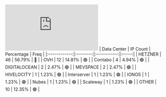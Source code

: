 ![Diagramm](https://github.com/obajay/StateSync-snapshots/blob/main/Projects/Nois/1/README.md)
| Data Center | IP Count | Percentage | Freq |
|:------------:|:--------:|:-----------:|:-----:|
| HETZNER | 46 | 56.79% | 🔴 |
| OVH | 12 | 14.81% | 🟢 |
| Contabo | 4 | 4.94% | 🟢 |
| DIGITALOCEAN | 2 | 2.47% | 🟢 |
| MEVSPACE | 2 | 2.47% | 🟢 |
| HIVELOCITY | 1 | 1.23% | 🟢 |
| Interserver | 1 | 1.23% | 🟢 |
| IONOS | 1 | 1.23% | 🟢 |
| Nubes | 1 | 1.23% | 🟢 |
| Scaleway | 1 | 1.23% | 🟢 |
| OTHER | 10 | 12.35% | 🟢 |